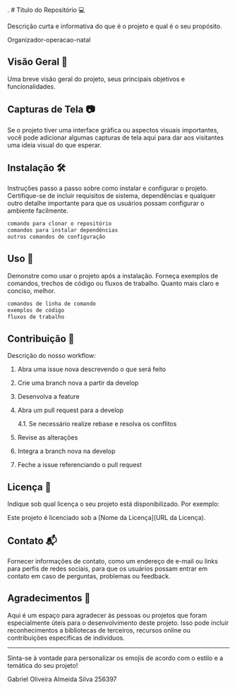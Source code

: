 . # Título do Repositório 💻

Descrição curta e informativa do que é o projeto e qual é o seu propósito.

Organizador-operacao-natal

## Visão Geral 📄

Uma breve visão geral do projeto, seus principais objetivos e funcionalidades.

## Capturas de Tela 📷

Se o projeto tiver uma interface gráfica ou aspectos visuais importantes, você pode adicionar algumas capturas de
tela aqui para dar aos visitantes uma ideia visual do que esperar.

## Instalação 🛠️

Instruções passo a passo sobre como instalar e configurar o projeto. Certifique-se de incluir requisitos de sistema,
dependências e qualquer outro detalhe importante para que os usuários possam configurar o ambiente facilmente.

```bash
comando para clonar o repositório
comandos para instalar dependências
outros comandos de configuração
```

## Uso 🚀

Demonstre como usar o projeto após a instalação. Forneça exemplos de comandos, trechos de código ou fluxos de
trabalho. Quanto mais claro e conciso, melhor.

```bash
comandos de linha de comando
exemplos de código
fluxos de trabalho
```

## Contribuição 🤝

Descrição do nosso workflow:

1. Abra uma issue nova descrevendo o que será feito

2. Crie uma branch nova a partir da develop

3. Desenvolva a feature

4. Abra um pull request para a develop

    4.1. Se necessário realize rebase e resolva os conflitos

5. Revise as alterações

6. Integra a branch nova na develop

7. Feche a issue referenciando o pull request

## Licença 📜

Indique sob qual licença o seu projeto está disponibilizado. Por exemplo:

Este projeto é licenciado sob a [Nome da Licença](URL da Licença).

## Contato 📬

Fornecer informações de contato, como um endereço de e-mail ou links para perfis de redes sociais, para que os
usuários possam entrar em contato em caso de perguntas, problemas ou feedback.

## Agradecimentos 🙏

Aqui é um espaço para agradecer às pessoas ou projetos que foram especialmente úteis para o desenvolvimento deste
projeto. Isso pode incluir reconhecimentos a bibliotecas de terceiros, recursos online ou contribuições específicas
de indivíduos.

---

Sinta-se à vontade para personalizar os emojis de acordo com o estilo e a temática do seu projeto!


Gabriel Oliveira Almeida Silva 256397